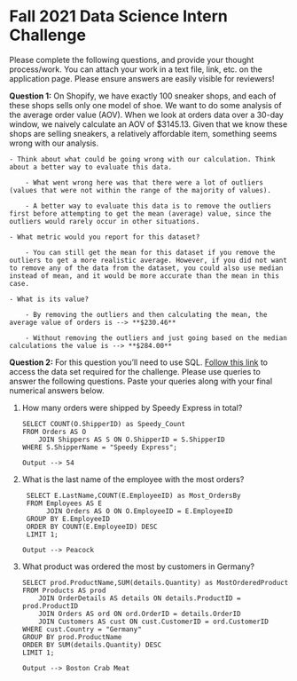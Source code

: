# Fall 2021 Data Science Intern Challenge 

Please complete the following questions, and provide your thought process/work. You can attach your work in a text file, link, etc. on the application page. Please ensure answers are easily visible for reviewers!


**Question 1:**  On Shopify, we have exactly 100 sneaker shops, and each of these shops sells only one model of shoe. We want to do some analysis of the average order value (AOV). When we look at orders data over a 30-day window, we naively calculate an AOV of $3145.13. Given that we know these shops are selling sneakers, a relatively affordable item, something seems wrong with our analysis.  

    - Think about what could be going wrong with our calculation. Think about a better way to evaluate this data.  
      
        - What went wrong here was that there were a lot of outliers (values that were not within the range of the majority of values). 
          
        - A better way to evaluate this data is to remove the outliers first before attempting to get the mean (average) value, since the outliers would rarely occur in other situations.

    - What metric would you report for this dataset?
      
        - You can still get the mean for this dataset if you remove the outliers to get a more realistic average. However, if you did not want to remove any of the data from the dataset, you could also use median instead of mean, and it would be more accurate than the mean in this case.

    - What is its value?
      
        - By removing the outliers and then calculating the mean, the average value of orders is --> **$230.46**
          
        - Without removing the outliers and just going based on the median calculations the value is --> **$284.00**




**Question 2:** For this question you’ll need to use SQL. [Follow this link](https://www.w3schools.com/SQL/TRYSQL.ASP?FILENAME=TRYSQL_SELECT_ALL) to access the data set required for the challenge. Please use queries to answer the following questions. Paste your queries along with your final numerical answers below.

1. How many orders were shipped by Speedy Express in total?
   
    ```
    SELECT COUNT(O.ShipperID) as Speedy_Count
    FROM Orders AS O
        JOIN Shippers AS S ON O.ShipperID = S.ShipperID
    WHERE S.ShipperName = "Speedy Express";
   
    Output --> 54
    ```

2. What is the last name of the employee with the most orders?
   
    ```
     SELECT E.LastName,COUNT(E.EmployeeID) as Most_OrdersBy
     FROM Employees AS E
          JOIN Orders AS O ON O.EmployeeID = E.EmployeeID
     GROUP BY E.EmployeeID
     ORDER BY COUNT(E.EmployeeID) DESC
     LIMIT 1;
    
    Output --> Peacock
    ```

3. What product was ordered the most by customers in Germany?
    
    ```
    SELECT prod.ProductName,SUM(details.Quantity) as MostOrderedProduct
    FROM Products AS prod
        JOIN OrderDetails AS details ON details.ProductID = prod.ProductID
        JOIN Orders AS ord ON ord.OrderID = details.OrderID
        JOIN Customers AS cust ON cust.CustomerID = ord.CustomerID
    WHERE cust.Country = "Germany"
    GROUP BY prod.ProductName
    ORDER BY SUM(details.Quantity) DESC
    LIMIT 1;
   
    Output --> Boston Crab Meat
    ```

